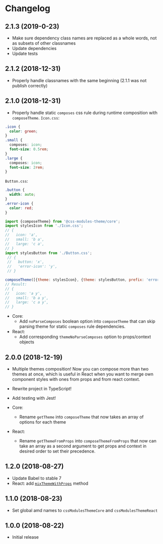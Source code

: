 # Changelog

## 2.1.3 (2019-0-23)
 * Make sure dependency class names are replaced as a whole words, not as subsets of other classnames
 * Update dependencies
 * Update tests
 
## 2.1.2 (2018-12-31)
 * Properly handle classnames with the same beginning (2.1.1 was not publish correctly)
 
## 2.1.0 (2018-12-31)
 * Properly handle static `composes` css rule during runtime composition with `composeTheme`.
 `Icon.css`:
 ```css
 .icon {
   color: green;
 }
 .small {
   composes: icon;
   font-size: 0.5rem;
 }
 .large {
   composes: icon;
   font-size: 2rem;
 }
 ```
 `Button.css`:
 ```css
 .button {
   width: auto;
 }
 .error-icon {
   color: red;
 }
 ```
 ```js
 import {composeTheme} from '@css-modules-theme/core';
 import stylesIcon from './Icon.css';
 // {
 //   icon: 'a',
 //   small: 'b a',
 //   large: 'c a',
 // }
 import stylesButton from './Button.css';
  // {
  //   button: 'x',
  //   'error-icon': 'y',
  // }
 
 composeTheme([{theme: stylesIcon}, {theme: stylesButton, prefix: 'error-'}]);
 // Result:
 // {
 //   icon: 'a y',
 //   small: 'b a y',
 //   large: 'c a y',
 // }
 ```
 
 * Core: 
   * Add `noParseComposes` boolean option into `composeTheme` that can skip parsing theme for static `composes` rule dependencies.
 * React:
   * Add corresponding `themeNoParseComposes` option to props/context objects

## 2.0.0 (2018-12-19)
 * Multiple themes composition! Now you can compose more than two themes at once, which is useful in React when you want to merge own component styles with ones from props and from react context.
 * Rewrite project in TypeScript!
 * Add testing with Jest!
 
 * Core: 
   * Rename `getTheme` into `composeTheme` that now takes an array of options for each theme
 * React:
   * Rename `getThemeFromProps` into `composeThemeFromProps` that now can take an array as a second argument to get props and context in desired order to set their precedence.

## 1.2.0  (2018-08-27)
 * Update Babel to stable 7
 * React: add [`mixThemeWithProps`](https://github.com/klimashkin/css-modules-theme#mixthemewithprops) method

## 1.1.0  (2018-08-23)
 * Set global amd names to `cssModulesThemeCore` and `cssModulesThemeReact`

## 1.0.0  (2018-08-22)
 * Initial release